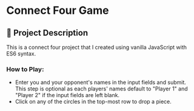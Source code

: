 # Connect Four Game

## 🧐 Project Description

This is a connect four project that I created using vanilla JavaScript with ES6 syntax. 

### **How to Play:** 
* Enter you and your opponent's names in the input fields and submit. This step is optional as each players' names default to "Player 1" and "Player 2" if the input fields are left blank.
* Click on any of the circles in the top-most row to drop a piece.

